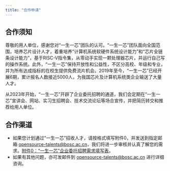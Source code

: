 ```yaml
---
title: "合作申请"
---
```


## 合作须知

尊敬的用人单位，感谢您对“一生一芯”团队的认可。“一生一芯”团队面向全国范围，培养芯片设计人才，着重培养“计算机系统软硬件系统设计能力”和“芯片全链条设计能力”，基于RISC-V指令集，从零动手实现一颗处理器芯片，并运行自己写的操作系统。此外，“一生一芯”保持开放性和公益性，不区分高校、年级和专业，并为所有达成指标的在校生提供免费流片机会。2019年至今，“一生一芯”已经开展6期，累计报名人数接近5000人，为我国芯片及计算机系统类企业输送了大量人才。

从2023年开始，“一生一芯”开辟了企业委托招聘的通道，我们会定期在“一生一芯”宣讲会、网站、实习生招聘会、技术交流论坛等场合宣传，并把简历转交和推荐给用人单位。

## 合作渠道

- 如果您计划通过“一生一芯”招收人才，请按格式填写附件0，并发送到指定邮箱 opensource-talents@bosc.ac.cn，我们将进一步审核并认真了解您的需求。[附件0：“一生一芯”企业委托招聘需求填写表](/res/files/附件0：“一生一芯”企业委托招聘需求填写表.xlsx)。
- 如果有其他问题，亦可发邮件到 opensource-talents@bosc.ac.cn 进行详细咨询。
